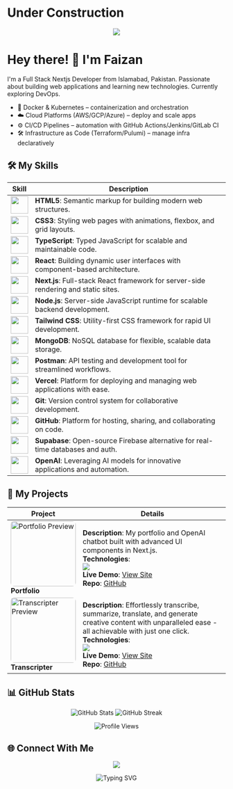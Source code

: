 # Under Construction


<p align="center">
  <img src="https://capsule-render.vercel.app/api?type=waving&color=gradient&height=200&section=header&text=Welcome%20to%20My%20GitHub!&fontSize=50" />
</p>

# Hey there! 👋 I'm Faizan

I'm a Full Stack Nextjs Developer from Islamabad, Pakistan. Passionate about building web applications and learning new technologies. Currently exploring DevOps.

- 🐳 Docker & Kubernetes – containerization and orchestration
- ☁️ Cloud Platforms (AWS/GCP/Azure) – deploy and scale apps
- ⚙️ CI/CD Pipelines – automation with GitHub Actions/Jenkins/GitLab CI
- 🛠️ Infrastructure as Code (Terraform/Pulumi) – manage infra declaratively

## 🛠️ My Skills

| Skill | Description |
|-------|-------------|
| <img src="https://skillicons.dev/icons?i=html" width="40" /> | **HTML5**: Semantic markup for building modern web structures. |
| <img src="https://skillicons.dev/icons?i=css" width="40" /> | **CSS3**: Styling web pages with animations, flexbox, and grid layouts. |
| <img src="https://skillicons.dev/icons?i=typescript" width="40" /> | **TypeScript**: Typed JavaScript for scalable and maintainable code. |
| <img src="https://skillicons.dev/icons?i=react" width="40" /> | **React**: Building dynamic user interfaces with component-based architecture. |
| <img src="https://skillicons.dev/icons?i=nextjs" width="40" /> | **Next.js**: Full-stack React framework for server-side rendering and static sites. |
| <img src="https://skillicons.dev/icons?i=nodejs" width="40" /> | **Node.js**: Server-side JavaScript runtime for scalable backend development. |
| <img src="https://skillicons.dev/icons?i=tailwind" width="40" /> | **Tailwind CSS**: Utility-first CSS framework for rapid UI development. |
| <img src="https://skillicons.dev/icons?i=mongodb" width="40" /> | **MongoDB**: NoSQL database for flexible, scalable data storage. |
| <img src="https://skillicons.dev/icons?i=postman" width="40" /> | **Postman**: API testing and development tool for streamlined workflows. |
| <img src="https://skillicons.dev/icons?i=vercel" width="40" /> | **Vercel**: Platform for deploying and managing web applications with ease. |
| <img src="https://skillicons.dev/icons?i=git" width="40" /> | **Git**: Version control system for collaborative development. |
| <img src="https://skillicons.dev/icons?i=github" width="40" /> | **GitHub**: Platform for hosting, sharing, and collaborating on code. |
| <img src="https://skillicons.dev/icons?i=supabase" width="40" /> | **Supabase**: Open-source Firebase alternative for real-time databases and auth. |
<img src="https://skillicons.dev/icons?i=ai" width="40" /> | **OpenAI**: Leveraging AI models for innovative applications and automation. |

## 🚀 My Projects

| Project | Details |
|---------|---------|
| <img src="/images/portfolio.png" width="150" alt="Portfolio Preview" style="border-radius: 8px;" /><br>**Portfolio** | **Description**: My portfolio and OpenAI chatbot built with advanced UI components in Next.js.<br>**Technologies**: <br><img src="https://skillicons.dev/icons?i=nextjs,typescript,tailwind,openai" /><br>**Live Demo**: [View Site](https://portfolio-muhammad-faizan.vercel.app/)<br>**Repo**: [GitHub](https://github.com/Faizan/portfolio) |
| <img src="/images/p10.png" width="150" alt="Transcripter Preview" style="border-radius: 8px;" /><br>**Transcripter** | **Description**: Effortlessly transcribe, summarize, translate, and generate creative content with unparalleled ease - all achievable with just one click.<br>**Technologies**: <br><img src="https://skillicons.dev/icons?i=nextjs,typescript,tailwind,supabase,openai" /><br>**Live Demo**: [View Site](https://www.transcripter.co/blogs)<br>**Repo**: [GitHub](https://github.com/Faizan/transcripter) |

## 📊 GitHub Stats
<p align="center">
  <img src="https://github-readme-stats.vercel.app/api?username=Faizan&show_icons=true&theme=radical" alt="GitHub Stats" />
  <img src="https://github-readme-streak-stats.herokuapp.com/?user=Faizan&theme=radical" alt="GitHub Streak" />
</p>

<p align="center">
  <img src="https://komarev.com/ghpvc/?username=Faizan&color=blueviolet&style=flat-square&label=Profile+Views" alt="Profile Views" />
</p>

## 🌐 Connect With Me
<p align="center">
  <a href="https://linkedin.com/in/Faizan"><img src="https://img.shields.io/badge/-LinkedIn-0077B5?style=flat-square&logo=linkedin&logoColor=white" /></a>
</p>

<p align="center">
  <img src="https://readme-typing-svg.herokuapp.com?font=Fira+Code&color=%23F7DF1E&size=20&center=true&vCenter=true&width=500&lines=Full-Stack+Developer;Open-Source+Enthusiast;Always+Learning+New+Tech" alt="Typing SVG" />
</p>
